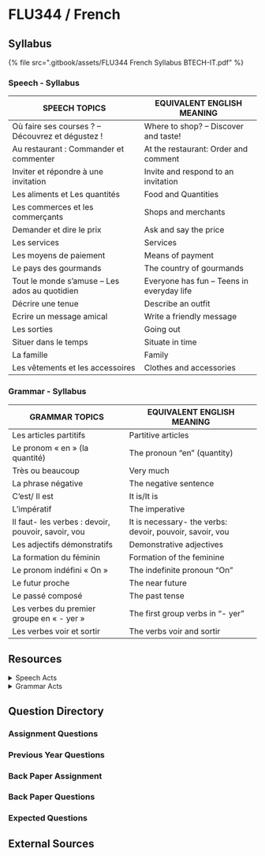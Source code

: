 # FLU344 / French

## Syllabus

{% file src=".gitbook/assets/FLU344 French Syllabus BTECH-IT.pdf" %}

### Speech - Syllabus

| SPEECH TOPICS                                    | EQUIVALENT ENGLISH MEANING                |
| ------------------------------------------------ | ----------------------------------------- |
| Où faire ses courses ? – Découvrez et dégustez ! | Where to shop? – Discover and taste!      |
| Au restaurant : Commander et commenter           | At the restaurant: Order and comment      |
| Inviter et répondre à une invitation             | Invite and respond to an invitation       |
| Les aliments et Les quantités                    | Food and Quantities                       |
| Les commerces et les commerçants                 | Shops and merchants                       |
| Demander et dire le prix                         | Ask and say the price                     |
| Les services                                     | Services                                  |
| Les moyens de paiement                           | Means of payment                          |
| Le pays des gourmands                            | The country of gourmands                  |
| Tout le monde s’amuse – Les ados au quotidien    | Everyone has fun – Teens in everyday life |
| Décrire une tenue                                | Describe an outfit                        |
| Ecrire un message amical                         | Write a friendly message                  |
| Les sorties                                      | Going out                                 |
| Situer dans le temps                             | Situate in time                           |
| La famille                                       | Family                                    |
| Les vêtements et les accessoires                 | Clothes and accessories                   |

### Grammar - Syllabus

| GRAMMAR TOPICS                                     | EQUIVALENT ENGLISH MEANING                               |
| -------------------------------------------------- | -------------------------------------------------------- |
| Les articles partitifs                             | Partitive articles                                       |
| Le pronom « en » (la quantité)                     | The pronoun “en” (quantity)                              |
| Très ou beaucoup                                   | Very much                                                |
| La phrase négative                                 | The negative sentence                                    |
| C’est/ Il est                                      | It is/It is                                              |
| L’impératif                                        | The imperative                                           |
| Il faut- les verbes : devoir, pouvoir, savoir, vou | It is necessary- the verbs: devoir, pouvoir, savoir, vou |
| Les adjectifs démonstratifs                        | Demonstrative adjectives                                 |
| La formation du féminin                            | Formation of the feminine                                |
| Le pronom indéfini « On »                          | The indefinite pronoun “On”                              |
| Le futur proche                                    | The near future                                          |
| Le passé composé                                   | The past tense                                           |
| Les verbes du premier groupe en « - yer »          | The first group verbs in “- yer”                         |
| Les verbes voir et sortir                          | The verbs voir and sortir                                |

## Resources

<details>

<summary>Speech Acts</summary>



</details>

<details>

<summary>Grammar Acts</summary>



</details>

## Question Directory

### Assignment Questions

### Previous Year Questions

### Back Paper Assignment

### Back Paper Questions

### Expected Questions

## External Sources
